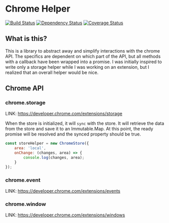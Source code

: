 # Chrome Helper
[![Build Status](https://travis-ci.org/jwoos/chrome_helper.svg?branch=master)](https://travis-ci.org/jwoos/chrome_helper)
[![Dependency Status](https://dependencyci.com/github/jwoos/chrome_helper/badge)](https://dependencyci.com/github/jwoos/chrome_helper)
[![Coverage Status](https://coveralls.io/repos/github/jwoos/chrome_helper/badge.svg?branch=master)](https://coveralls.io/github/jwoos/chrome_helper?branch=master)

## What is this?
This is a library to abstract away and simplify interactions with the chrome API. The specifics are dependent on which part of the API, but all methods with a callback have been wrapped into a promise. I was initially inspired to write only a storage helper while I was working on an extension, but I realized that an overall helper would be nice.

## Chrome API

### chrome.storage
LINK: https://developer.chrome.com/extensions/storage

When the store is initialized, it will `sync` with the store. It will retrieve the data from the store and save it to an Immutable.Map. At this point, the ready promise will be resolved and the synced property should be true.

```js
const storeHelper = new ChromeStore({
	area: 'local',
	onChange: (changes, area) => {
		console.log(changes, area);
	}
});
```

### chrome.event
LINK: https://developer.chrome.com/extensions/events

### chrome.window
LINK: https://developer.chrome.com/extensions/windows
